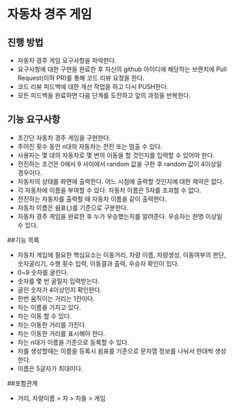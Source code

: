 # 자동차 경주 게임
## 진행 방법
* 자동차 경주 게임 요구사항을 파악한다.
* 요구사항에 대한 구현을 완료한 후 자신의 github 아이디에 해당하는 브랜치에 Pull Request(이하 PR)를 통해 코드 리뷰 요청을 한다.
* 코드 리뷰 피드백에 대한 개선 작업을 하고 다시 PUSH한다.
* 모든 피드백을 완료하면 다음 단계를 도전하고 앞의 과정을 반복한다.

## 기능 요구사항
* 초간단 자동차 경주 게임을 구현한다.
* 주어진 횟수 동안 n대의 자동차는 전진 또는 멈출 수 있다.
* 사용자는 몇 대의 자동차로 몇 번의 이동을 할 것인지를 입력할 수 있어야 한다.
* 전진하는 조건은 0에서 9 사이에서 random 값을 구한 후 random 값이 4이상일 경우이다.
* 자동차의 상태를 화면에 출력한다. 어느 시점에 출력할 것인지에 대한 제약은 없다.
* 각 자동차에 이름을 부여할 수 있다. 자동차 이름은 5자를 초과할 수 없다.
* 전진하는 자동차를 출력할 때 자동차 이름을 같이 출력한다.
* 자동차 이름은 쉼표(,)를 기준으로 구분한다.
* 자동차 경주 게임을 완료한 후 누가 우승했는지를 알려준다. 우승자는 한명 이상일 수 있다.

##기능 목록
* 자동차 게임에 필요한 핵심요소는 이동거리, 차량 이름, 차량생성, 이동여부의 판단, 숫자굴리기, 수행 횟수 입력, 이동결과 출력, 우승자 확인이 있다.
* 0~9 숫자를 굴린다.
* 숫자를 몇 번 굴릴지 입력받는다.
* 굴린 숫자가 4이상인지 확인한다.
* 한번 움직이는 거리는 1칸이다.
* 차는 이름을 가지고 있다.
* 차는 이동 할 수 있다.
* 차는 이동한 거리를 가진다.
* 차는 이동한 거리를 표시해야 한다.
* 차는 n대가 이름을 기준으로 등록할 수 있다.
* 차를 생성할때는 이름을 등록시 쉼표를 기준으로 문자열 정보를 나눠서 한대씩 생성한다.
* 이름은 5글자가 최대이다.

##포함관계
* 거리, 차량이름 > 차 > 차들 > 게임